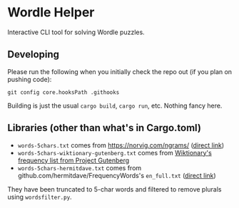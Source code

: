 # Wordle Helper

Interactive CLI tool for solving Wordle puzzles.

## Developing

Please run the following when you initially check the repo out (if you plan on pushing code):

    git config core.hooksPath .githooks

Building is just the usual `cargo build`, `cargo run`, etc. Nothing fancy here.

## Libraries (other than what's in Cargo.toml)

- `words-5chars.txt` comes from https://norvig.com/ngrams/ ([direct link][1])
- `words-5chars-wiktionary-gutenberg.txt` comes from [Wiktionary's frequency list from Project Gutenberg][2]
- `words-5chars-hermitdave.txt` comes from github.com/hermitdave/FrequencyWords's `en_full.txt` ([direct link][3])  

They have been truncated to 5-char words and filtered to remove plurals using `wordsfilter.py`.


[1]: https://norvig.com/ngrams/count_1w.txt
[2]: https://en.wiktionary.org/wiki/Wiktionary:Frequency_lists/English/Project_Gutenberg
[3]: https://github.com/hermitdave/FrequencyWords/tree/072bbed282316a23651aa7068c7173aa7898cf80/content/2018/en
